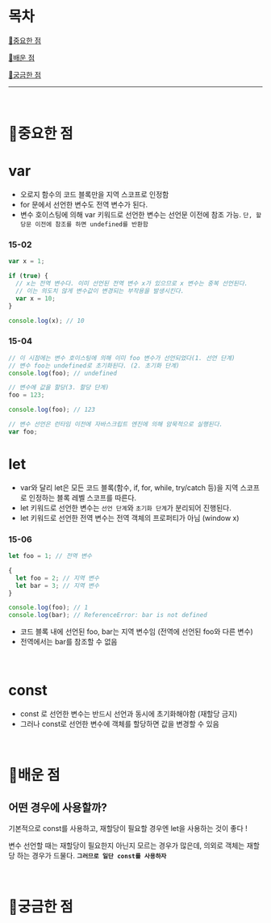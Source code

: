 # 목차

[📌중요한 점](#📌중요한-점)

[📗배운 점 ](#📗배운-점)

[🤔궁금한 점](#🤔궁금한-점)

---

<br>

# 📌중요한 점

# var

- 오로지 함수의 코드 블록만을 지역 스코프로 인정함
- for 문에서 선언한 변수도 전역 변수가 된다.
- 변수 호이스팅에 의해 var 키워드로 선언한 변수는 선언문 이전에 참조 가능. `단, 할당문 이전에 참조를 하면 undefined를 반환함`

### 15-02

```javascript
var x = 1;

if (true) {
  // x는 전역 변수다. 이미 선언된 전역 변수 x가 있으므로 x 변수는 중복 선언된다.
  // 이는 의도치 않게 변수값이 변경되는 부작용을 발생시킨다.
  var x = 10;
}

console.log(x); // 10
```

### 15-04


```javascript
// 이 시점에는 변수 호이스팅에 의해 이미 foo 변수가 선언되었다(1. 선언 단계)
// 변수 foo는 undefined로 초기화된다. (2. 초기화 단계)
console.log(foo); // undefined

// 변수에 값을 할당(3. 할당 단계)
foo = 123;

console.log(foo); // 123

// 변수 선언은 런타임 이전에 자바스크립트 엔진에 의해 암묵적으로 실행된다.
var foo;
```

# let

- var와 달리 let은 모든 코드 블록(함수, if, for, while, try/catch 등)을 지역 스코프로 인정하는 블록 레벨 스코프를 따른다.
- let 키워드로 선언한 변수는 `선언 단계`와 `초기화 단계`가 분리되어 진행된다.
- let 키워드로 선언한 전역 변수는 전역 객체의 프로퍼티가 아님 (window x)

### 15-06

```javascript
let foo = 1; // 전역 변수

{
  let foo = 2; // 지역 변수
  let bar = 3; // 지역 변수
}

console.log(foo); // 1
console.log(bar); // ReferenceError: bar is not defined
```

- 코드 블록 내에 선언된 foo, bar는 지역 변수임 (전역에 선언된 foo와 다른 변수)
- 전역에서는 bar를 참조할 수 없음

<br>

# const

- const 로 선언한 변수는 반드시 선언과 동시에 초기화해야함 (재할당 금지)
- 그러나 const로 선언한 변수에 객체를 할당하면 값을 변경할 수 있음

<br>

# 📗배운 점

## 어떤 경우에 사용할까?

기본적으로 const를 사용하고, 재할당이 필요할 경우엔 let을 사용하는 것이 좋다 !

변수 선언할 때는 재할당이 필요한지 아닌지 모르는 경우가 많은데, 의외로 객체는 재할당 하는 경우가 드물다. **`그러므로 일단 const를 사용하자 `**

<br>

# 🤔궁금한 점
